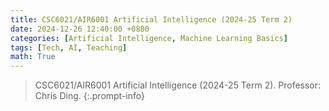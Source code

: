 ```yaml
---
title: CSC6021/AIR6001 Artificial Intelligence (2024-25 Term 2)
date: 2024-12-26 12:40:00 +0800
categories: [Artificial Intelligence, Machine Learning Basics]
tags: [Tech, AI, Teaching]
math: True
---
```



> CSC6021/AIR6001 Artificial Intelligence (2024-25 Term 2). Professor: Chris Ding.
{:.prompt-info}

